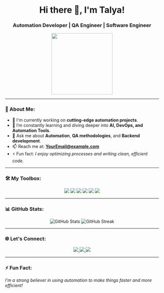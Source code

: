 <h1 align="center">Hi there 👋, I'm Talya!</h1>
<h3 align="center">Automation Developer | QA Engineer | Software Engineer</h3>

<p align="center">
  <img src="https://media.giphy.com/media/M9gbBd9nbDrOTu1Mqx/giphy.gif" width="200" />
</p>

---

### 🚀 About Me:
- 🔭 I'm currently working on **cutting-edge automation projects**.
- 🌱 I’m constantly learning and diving deeper into **AI, DevOps, and Automation Tools**.
- 💬 Ask me about **Automation**, **QA methodologies**, and **Backend development**.
- 📫 Reach me at: **[YourEmail@example.com](mailto:YourEmail@example.com)**
- ⚡ Fun fact: *I enjoy optimizing processes and writing clean, efficient code.*

---

### 🛠️ My Toolbox:
<p align="center">
  <img src="https://img.shields.io/badge/-Python-333?style=for-the-badge&logo=python&logoColor=yellow"/>
  <img src="https://img.shields.io/badge/-JavaScript-333?style=for-the-badge&logo=javascript"/>
  <img src="https://img.shields.io/badge/-Selenium-333?style=for-the-badge&logo=selenium&logoColor=green"/>
  <img src="https://img.shields.io/badge/-Git-333?style=for-the-badge&logo=git"/>
  <img src="https://img.shields.io/badge/-Docker-333?style=for-the-badge&logo=docker"/>
  <img src="https://img.shields.io/badge/-AWS-333?style=for-the-badge&logo=amazonaws"/>
</p>

---

### 📊 GitHub Stats:
<p align="center">
  <img src="https://github-readme-stats.vercel.app/api?username=Talya2003&show_icons=true&theme=radical" alt="GitHub Stats" />
  <img src="https://github-readme-streak-stats.herokuapp.com/?user=Talya2003&theme=radical" alt="GitHub Streak" />
</p>

---

### 🌐 Let's Connect:
<p align="center">
  <a href="https://linkedin.com/in/YourLinkedInProfile" target="_blank">
    <img src="https://img.shields.io/badge/-LinkedIn-0077B5?style=for-the-badge&logo=linkedin"/>
  </a>
  <a href="https://github.com/Talya2003" target="_blank">
    <img src="https://img.shields.io/badge/-GitHub-333?style=for-the-badge&logo=github"/>
  </a>
  <a href="mailto:YourEmail@example.com">
    <img src="https://img.shields.io/badge/-Email-D14836?style=for-the-badge&logo=gmail&logoColor=white"/>
  </a>
</p>

---

### ⚡ Fun Fact:
*I’m a strong believer in using automation to make things faster and more efficient!*
